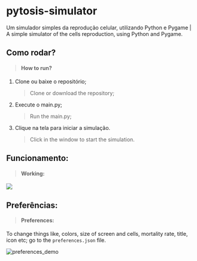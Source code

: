 # pytosis-simulator
Um simulador simples da reprodução celular, utilizando Python e Pygame | A simple simulator of the cells reproduction, using Python and Pygame.

## Como rodar? 

> #### How to run?

1. Clone ou baixe o repositório;

   > Clone or download the repository;

2. Execute o main.py;

   > Run the main.py;

3. Clique na tela para iniciar a simulação.

   > Click in the window to start the simulation.

## Funcionamento:

> #### Working:

![](https://raw.githubusercontent.com/luisfelipesdn12/pytosis-simulator/master/demo/pytosis_main_demo.gif)

## Preferências:

> #### Preferences:

To change things like, colors, size of screen and cells, mortality rate, title, icon etc; go to the `preferences.json` file.

![preferences_demo](https://raw.githubusercontent.com/luisfelipesdn12/pytosis-simulator/preferences/demo/preferences_demo.png)